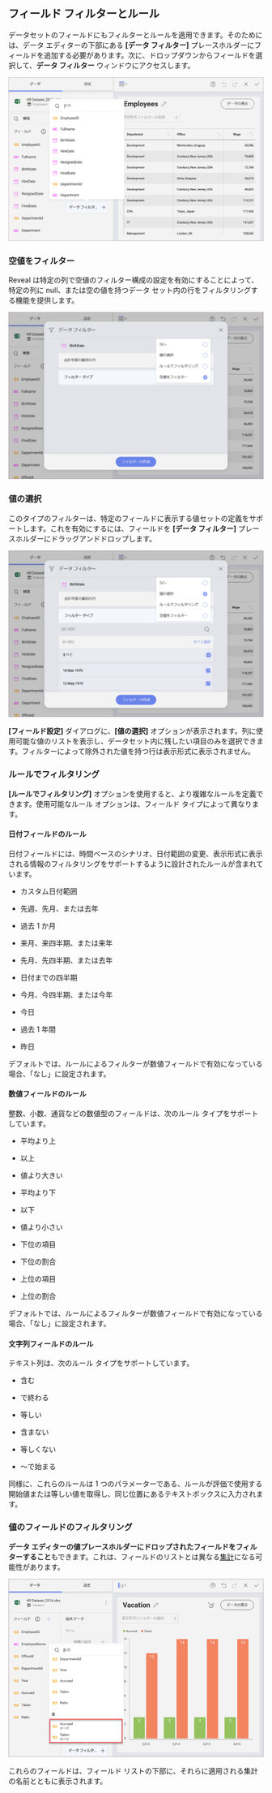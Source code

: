 ## フィールド フィルターとルール

データセットのフィールドにもフィルターとルールを適用できます。そのためには、データ エディターの下部にある **[データ フィルター]** プレースホルダーにフィールドを追加する必要があります。次に、ドロップダウンからフィールドを選択して、**データ フィルター** ウィンドウにアクセスします。

<img src="images/add-data-filter.png" alt="Adding data filter fields list" class="responsive-img"/>

<a name='empty-values'></a>
### 空値をフィルター

Reveal は特定の列で空値のフィルター構成の設定を有効にすることによって、特定の列に null、または空の値を持つデータ セット内の行をフィルタリングする機能を提供します。

<img src="images/FilterEmtpyValues_All.png" alt="FilterEmtpyValues\_All" class="responsive-img"/>

<a name='select-values'></a>
### 値の選択

このタイプのフィルターは、特定のフィールドに表示する値セットの定義をサポートします。これを有効にするには、フィールドを **[データ フィルター]** プレースホルダーにドラッグアンドドロップします。

<img src="images/SelectValues_All.png" alt="SelectValues\_All" class="responsive-img"/>

**[フィールド設定]** ダイアログに、**[値の選択]** オプションが表示されます。列に使用可能な値のリストを表示し、データセット内に残したい項目のみを選択できます。フィルターによって除外された値を持つ行は表示形式に表示されません。

### ルールでフィルタリング

**[ルールでフィルタリング]** オプションを使用すると、より複雑なルールを定義できます。使用可能なルール オプションは、フィールド タイプによって異なります。

<a name='rules'></a>
#### 日付フィールドのルール

日付フィールドには、時間ベースのシナリオ、日付範囲の変更、表示形式に表示される情報のフィルタリングをサポートするように設計されたルールが含まれています。

  - カスタム日付範囲

  - 先週、先月、または去年

  - 過去 1 か月

  - 来月、来四半期、または来年

  - 先月、先四半期、または去年

  - 日付までの四半期

  - 今月、今四半期、または今年

  - 今日

  - 過去 1 年間

  - 昨日

デフォルトでは、ルールによるフィルターが数値フィールドで有効になっている場合、「なし」に設定されます。

#### 数値フィールドのルール

整数、小数、通貨などの数値型のフィールドは、次のルール タイプをサポートしています。

  - 平均より上

  - 以上

  - 値より大きい

  - 平均より下

  - 以下

  - 値より小さい

  - 下位の項目

  - 下位の割合

  - 上位の項目

  - 上位の割合

デフォルトでは、ルールによるフィルターが数値フィールドで有効になっている場合、「なし」に設定されます。

#### 文字列フィールドのルール

テキスト列は、次のルール タイプをサポートしています。

  - 含む

  - で終わる

  - 等しい

  - 含まない

  - 等しくない

  - ～で始まる

同様に、これらのルールは 1 つのパラメーターである、ルールが評価で使用する開始値または等しい値を取得し、同じ位置にあるテキストボックスに入力されます。

### 値のフィールドのフィルタリング

**データ エディターの値プレースホルダーにドロップされたフィールドをフィルターすること**もできます。これは、フィールドのリストとは異なる[集計](field-settings.html#numeric-fields)になる可能性があります。

<img src="images/data-filters-filtering-data-editor.png" alt="Data Filters Filtering in the Data Editor" class="responsive-img"/>

これらのフィールドは、フィールド リストの下部に、それらに適用される集計の名前とともに表示されます。
